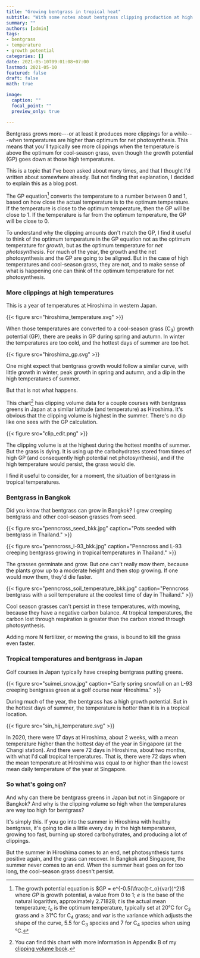 ```yaml
---
title: "Growing bentgrass in tropical heat"
subtitle: "With some notes about bentgrass clipping production at high temperatures"
summary: ""
authors: [admin]
tags: 
- bentgrass
- temperature
- growth potential
categories: []
date: 2021-05-10T09:01:08+07:00
lastmod: 2021-05-10
featured: false
draft: false
math: true

image:
  caption: ""
  focal_point: ""
  preview_only: true

---
```


Bentgrass grows more---or at least it produces more clippings for a while---when temperatures are higher than optimum for net photosynthesis. This means that you'll typically see more clippings when the temperature is above the optimum for cool-season grass, even though the growth potential (GP) goes down at those high temperatures.

This is a topic that I've been asked about many times, and that I thought I'd written about somewhere already. But not finding that explanation, I decided to explain this as a blog post.

The GP equation[^1] converts the temperature to a number between 0 and 1, based on how close the actual temperature is to the optimum temperature. If the temperature is close to the optimum temperature, then the GP will be close to 1. If the temperature is far from the optimum temperature, the GP will be close to 0. 

[^1]: The growth potential equation is $GP = e^{-0.5(\frac{t-t_o}{var})^2}$ where $GP$ is growth potential, a value from 0 to 1; $e$ is the base of the natural logarithm, approximately 2.71828; $t$ is the actual mean temperature; $t_o$ is the optimum temperature, typically set at 20°C for C<sub>3</sub> grass and $\ge$ 31°C for C<sub>4</sub> grass; and $var$ is the variance which adjusts the shape of the curve, 5.5 for C<sub>3</sub> species and 7 for C<sub>4</sub> species when using °C.

To understand why the clipping amounts don't match the GP, I find it useful to think of the optimum temperature in the GP equation not as the optimum temperature for *growth*, but as the optimum temperature for *net photosynthesis*. For much of the year, the growth and the net photosynthesis and the GP are going to be aligned. But in the case of high temperatures and cool-season grass, they are not, and to make sense of what is happening one can think of the optimum temperature for net photosynthesis.

### More clippings at high temperatures

This is a year of temperatures at Hiroshima in western Japan.

{{< figure src="hiroshima_temperature.svg" >}}

When those temperatures are converted to a cool-season grass (C<sub>3</sub>) growth potential (GP), there are peaks in GP during spring and autumn. In winter the temperatures are too cold, and the hottest days of summer are too hot.

{{< figure src="hiroshima_gp.svg" >}}

One might expect that bentgrass growth would follow a similar curve, with little growth in winter, peak growth in spring and autumn, and a dip in the high temperatures of summer.

But that is not what happens.

This chart[^2] has clipping volume data for a couple courses with bentgrass greens in Japan at a similar latitude (and temperature) as Hiroshima. It's obvious that the clipping volume is highest in the summer. There's no dip like one sees with the GP calculation.

[^2]: You can find this chart with more information in Appendix B of my [clipping volume book](https://micahwoods.github.io/buckets/june-2017-clipping-volume-report.html#introduction).

{{< figure src="clip_edit.png" >}}

The clipping volume is at the highest during the hottest months of summer. But the grass is dying. It is using up the carbohydrates stored from times of high GP (and consequently high potential net photosynthesis), and if the high temperature would persist, the grass would die. 

I find it useful to consider, for a moment, the situation of bentgrass in tropical temperatures.

### Bentgrass in Bangkok

Did you know that bentgrass can grow in Bangkok? I grew creeping bentgrass and other cool-season grasses from seed. 

{{< figure src="penncross_seed_bkk.jpg" caption="Pots seeded with bentgrass in Thailand." >}}

{{< figure src="penncross_l-93_bkk.jpg" caption="Penncross and L-93 creeping bentgrass growing in tropical temperatures in Thailand." >}}

The grasses germinate and grow. But one can't really mow them, because the plants grow up to a moderate height and then stop growing. If one would mow them, they'd die faster.
 
{{< figure src="penncross_soil_temperature_bkk.jpg" caption="Penncross bentgrass with a soil temperature at the coolest time of day in Thailand." >}}

Cool season grasses can't persist in these temperatures, with mowing, because they have a negative carbon balance. At tropical temperatures, the carbon lost through respiration is greater than the carbon stored through photosynthesis. 

Adding more N fertilizer, or mowing the grass, is bound to kill the grass even faster.
 
### Tropical temperatures and bentgrass in Japan

Golf courses in Japan typically have creeping bentgrass putting greens.

 {{< figure src="suimei_snow.jpg" caption="Early spring snowfall on an L-93 creeping bentgrass green at a golf course near Hiroshima." >}}
 
During much of the year, the bentgrass has a high growth potential. But in the hottest days of summer, the temperature is hotter than it is in a tropical location.

{{< figure src="sin_hij_temperature.svg" >}}

In 2020, there were 17 days at Hiroshima, about 2 weeks, with a mean temperature higher than the hottest day of the year in Singapore (at the Changi station). And there were 72 days in Hiroshima, about two months, with what I'd call tropical temperatures. That is, there were 72 days when the mean temperature at Hiroshima was equal to or higher than the lowest mean daily temperature of the year at Singapore.

### So what's going on? 

And why can there be bentgrass greens in Japan but not in Singapore or Bangkok? And why is the clipping volume so high when the temperatures are way too high for bentgrass?

It's simply this. If you go into the summer in Hiroshima with healthy bentgrass, it's going to die a little every day in the high temperatures, growing too fast, burning up stored carbohydrates, and producing a lot of clippings. 

But the summer in Hiroshima comes to an end, net photosynthesis turns positive again, and the grass can recover. In Bangkok and Singapore, the summer never comes to an end. When the summer heat goes on for too long, the cool-season grass doesn't persist.
 

 


